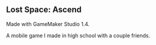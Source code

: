 ## Lost Space: Ascend
Made with GameMaker Studio 1.4.

A mobile game I made in high school with a couple friends.
